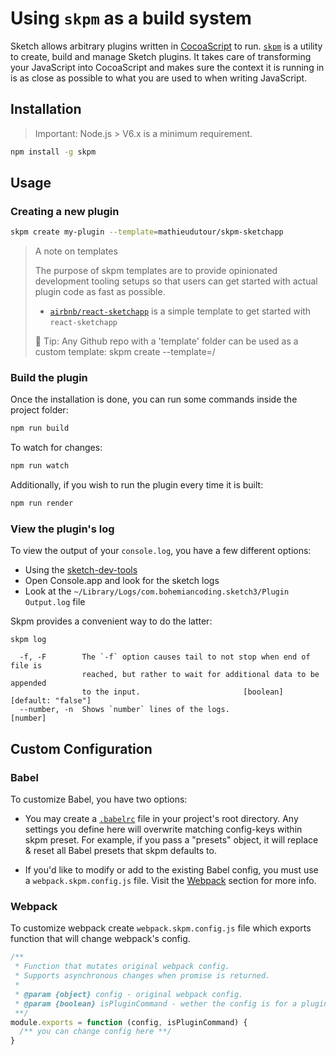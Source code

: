 # Using `skpm` as a build system

Sketch allows arbitrary plugins written in [CocoaScript](http://developer.sketchapp.com/guides/cocoascript) to run. [`skpm`](https://github.com/skpm/skpm) is a utility to create, build and manage Sketch plugins. It takes care of transforming your JavaScript into CocoaScript and makes sure the context it is running in is as close as possible to what you are used to when writing JavaScript.

## Installation

> Important: Node.js > V6.x is a minimum requirement.

```bash
npm install -g skpm
```

## Usage

### Creating a new plugin

```bash
skpm create my-plugin --template=mathieudutour/skpm-sketchapp
```

> A note on templates
>
> The purpose of skpm templates are to provide opinionated development tooling setups so that users can get started with actual plugin code as fast as possible.
>
> * [`airbnb/react-sketchapp`](https://github.com/airbnb/react-sketchapp) is a simple template to get started with `react-sketchapp`
>
> 💁 Tip: Any Github repo with a 'template' folder can be used as a custom template: skpm create <project-name> --template=<username>/<repository>

### Build the plugin

Once the installation is done, you can run some commands inside the project folder:

```bash
npm run build
```

To watch for changes:

```bash
npm run watch
```

Additionally, if you wish to run the plugin every time it is built:

```bash
npm run render
```

### View the plugin's log

To view the output of your `console.log`, you have a few different options:

* Using the [sketch-dev-tools](https://github.com/skpm/sketch-dev-tools)
* Open Console.app and look for the sketch logs
* Look at the `~/Library/Logs/com.bohemiancoding.sketch3/Plugin Output.log` file

Skpm provides a convenient way to do the latter:

```
skpm log

  -f, -F        The `-f` option causes tail to not stop when end of file is
                reached, but rather to wait for additional data to be appended
                to the input.                       [boolean] [default: "false"]
  --number, -n  Shows `number` lines of the logs.                       [number]
```

## Custom Configuration

### Babel

To customize Babel, you have two options:

* You may create a [`.babelrc`](https://babeljs.io/docs/usage/babelrc) file in your project's root directory. Any settings you define here will overwrite matching config-keys within skpm preset. For example, if you pass a "presets" object, it will replace & reset all Babel presets that skpm defaults to.

* If you'd like to modify or add to the existing Babel config, you must use a `webpack.skpm.config.js` file. Visit the [Webpack](#webpack) section for more info.

### Webpack

To customize webpack create `webpack.skpm.config.js` file which exports function that will change webpack's config.

```js
/**
 * Function that mutates original webpack config.
 * Supports asynchronous changes when promise is returned.
 *
 * @param {object} config - original webpack config.
 * @param {boolean} isPluginCommand - wether the config is for a plugin command or a resource
 **/
module.exports = function (config, isPluginCommand) {
  /** you can change config here **/
}
```
